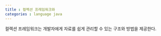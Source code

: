 ```yaml
---
title : 컬렉션 프레임워크와 
categories : language java
---
```


컬렉션 프레임워크는 개발자에게 자료를 쉽게 관리할 수 있는 구조와 방법을 제공한다.

